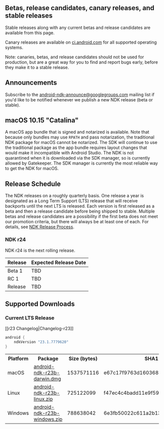 ## Betas, release candidates, canary releases, and stable releases

Stable releases along with any current betas and release candidates are available from this page.

Canary releases are available on [ci.android.com](https://ci.android.com/builds/branches/aosp-master-ndk/grid?) for all supported operating systems.

Note: canaries, betas, and release candidates should not be used for production, but are a great way for you to find and report bugs early, before they make it to a stable release.

## Announcements

Subscribe to the [android-ndk-announce@googlegroups.com](https://groups.google.com/g/android-ndk-announce) mailing list if you'd like to be notified whenever we publish a new NDK release (beta or stable).

## macOS 10.15 "Catalina"

A macOS app bundle that is signed and notarized is available. Note that because only bundles may use `RPATH` and pass notarization, the traditional NDK package for macOS cannot be notarized. The SDK will continue to use the traditional package as the app bundle requires layout changes that would make it incompatible with Android Studio. The NDK is not quarantined when it is downloaded via the SDK manager, so is currently allowed by Gatekeeper. The SDK manager is currently the most reliable way to get the NDK for macOS.

## Release Schedule

The NDK releases on a roughly quarterly basis. One release a year is designated
as a Long Term Support (LTS) release that will receive backports until the next
LTS is released. Each version is first released as a beta and then a release
candidate before being shipped to stable. Multiple betas and release candidates
are a possibility if the first beta does not meet our promotion criteria, but
there will always be at least one of each. For details, see [NDK Release
Process](/android/ndk/wiki/NDK-Release-Process).

### NDK r24

NDK r24 is the next rolling release.

Release       | Expected Release Date
------------- | ---------------------
Beta 1        | TBD
RC 1          | TBD
Release       | TBD

## Supported Downloads

### Current LTS Release

[[r23 Changelog|Changelog-r23]]

```gradle
android {
    ndkVersion "23.1.7779620"
}
```

<table>
  <tr>
    <th>Platform</th>
    <th>Package</th>
    <th>Size (bytes)</th>
    <th>SHA1 Checksum</th>
  </tr>
  <tr>
    <td>macOS</td>
    <td><a href="https://dl.google.com/android/repository/android-ndk-r23b-darwin.dmg">android-ndk-r23b-darwin.dmg</a></td>
    <td>1537571116</td>
    <td>e67c17f9763d160368383f05446d605e9e533195</td>
  </tr>
  <tr>
    <td>Linux</td>
    <td><a href="https://dl.google.com/android/repository/android-ndk-r23b-linux.zip">android-ndk-r23b-linux.zip</a></td>
    <td>725122099</td>
    <td>f47ec4c4badd11e9f593a8450180884a927c330d</td>
  </tr>
  <tr>
    <td>Windows</td>
    <td><a href="https://dl.google.com/android/repository/android-ndk-r23b-windows.zip">android-ndk-r23b-windows.zip</a></td>
    <td>788638042</td>
    <td>6e3fb50022c611a2b13d02f5de5c21cc7206a298</td>
  </tr>
</table>
